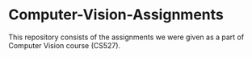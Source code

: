 # Computer-Vision-Assignments
This repository consists of the assignments we were given as a part of Computer Vision course (CS527).
